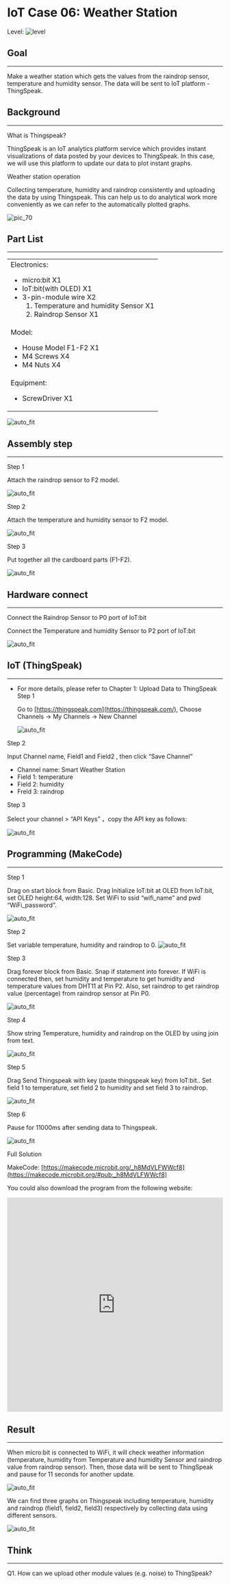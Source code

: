 # IoT Case 06: Weather Station 

Level: ![level](images/level2.png)

## Goal
<HR>

Make a weather station which gets the values from the raindrop sensor, temperature and humidity sensor. The data will be sent to IoT platform - ThingSpeak.<BR><P>

## Background
<HR>

<span id="subtitle">What is Thingspeak?</span><BR><P>
ThingSpeak is an IoT analytics platform service which provides instant visualizations of data posted by your devices to ThingSpeak. In this case, we will use this platform to update our data to plot instant graphs. <BR><P>

<span id="subtitle">Weather station operation</span><BR><P>
Collecting temperature, humidity and raindrop consistently and uploading the data by using Thingspeak. This can help us to do analytical work more conveniently as we can refer to the automatically plotted graphs.<BR><P>
![pic_70](images/Case6/Concept-diagram-Case6.png)<P>

## Part List
<HR>

<table><tr><td>
Electronics:
<ul display='inline-block'>
<li>micro:bit X1</li>
<li>IoT:bit(with OLED) X1</li>
<li>3-pin-module wire X2 </li>
&nbsp;&nbsp;1. Temperature and humidity Sensor X1 <BR>
&nbsp;&nbsp;2. Raindrop Sensor X1 <BR>
</ul>
</td></tr>
<tr>
<td>Model:
<ul>
<li>House Model F1-F2 X1</li>
<li>M4 Screws X4</li>
<li>M4 Nuts X4</li>
</ul>
</td></tr>
<tr><td>Equipment:
<ul><li>ScrewDriver X1</li></ul></td></tr></table>

![auto_fit](images/Case6/Case6_parts.png)<P>

## Assembly step
<HR>

<span id="subtitle"> Step 1</span><BR><P>
Attach the raindrop sensor to F2 model.<BR><P>
![auto_fit](images/Case6/Case6_po1.png)<P>

<span id="subtitle"> Step 2</span><BR><P>
Attach the temperature and humidity sensor to F2 model.<BR><P>
![auto_fit](images/Case6/Case6_po2.png)<P>

<span id="subtitle"> Step 3</span><BR><P>
Put together all the cardboard parts (F1-F2).<BR><P>
![auto_fit](images/Case6/Case6_po3.png)<P>


## Hardware connect
<HR>

Connect the Raindrop Sensor to P0 port of IoT:bit<BR><P>
Connect the Temperature and humidity Sensor to P2 port of IoT:bit<BR><P>
![auto_fit](images/Case6/Case6_hardware.png)<P>


## IoT (ThingSpeak)
<HR>

* For more details, please refer to Chapter 1: Upload Data to ThingSpeak
<span id="subtitle"> Step 1</span><BR><P>
Go to [https://thingspeak.com](https://thingspeak.com/), Choose Channels -> My Channels -> New Channel<BR><P>
![auto_fit](images/Case6/Case6_iot1.png)<P>
  
<span id="subtitle"> Step 2</span><BR><P>
Input Channel name, Field1 and Field2 , then click “Save Channel”<BR><P>
* Channel name: Smart Weather Station
* Field 1: temperature
* Field 2: humidity
* Freld 3: raindrop


<span id="subtitle"> Step 3</span><BR><P>
Select your channel > “API Keys” ，copy the API key as follows:<BR><P>
![auto_fit](images/Case6/Case6_iot2.png)<P>


## Programming (MakeCode)
<HR>

<span id="subtitle"> Step 1</span><BR><P>
Drag on start block from Basic. Drag Initialize IoT:bit at OLED from IoT:bit, set OLED height:64, width:128. Set WiFi to ssid “wifi_name” and pwd “WiFi_password”.<BR><P>
![auto_fit](images/Case6/Case6_p1.png)<P>
<span id="subtitle"> Step 2</span><BR><P>
Set variable temperature, humidity and raindrop to 0.
![auto_fit](images/Case6/Case6_p2.png)<P>
<span id="subtitle"> Step 3</span><BR><P>
Drag forever block from Basic. Snap if statement into forever. If WiFi is connected then, set humidity and temperature to get humidity and temperature values from DHT11 at Pin P2. Also, set raindrop to get raindrop value (percentage) from raindrop sensor at Pin P0.<BR><P>
![auto_fit](images/Case6/Case6_p3.png)<P>
<span id="subtitle"> Step 4</span><BR><P>
Show string Temperature, humidity and raindrop on the OLED by using join from text.<BR><P>
![auto_fit](images/Case6/Case6_p4.png)<P>
<span id="subtitle"> Step 5</span><BR><P>
Drag Send Thingspeak with key (paste thingspeak key) from IoT:bit.. Set field 1 to temperature, set field 2 to humidity and set field 3 to raindrop.<BR><P>
![auto_fit](images/Case6/Case6_p5.png)<P>
<span id="subtitle"> Step 6</span><BR><P>
Pause for 11000ms after sending data to Thingspeak.<BR><P>
![auto_fit](images/Case6/Case6_p6.png)<P>


<span id="subtitle">Full Solution<BR><P>
MakeCode: [https://makecode.microbit.org/_h8MdVLFWWcf8](https://makecode.microbit.org/#pub:_h8MdVLFWWcf8)<BR><P>
You could also download the program from the following website:<BR>
<iframe src="https://makecode.microbit.org/#pub:_h8MdVLFWWcf8" width="100%" height="500" frameborder="0"></iframe>


## Result
<HR>

When micro:bit is connected to WiFi, it will check weather information (temperature, humidity from Temperature and humidity Sensor and raindrop value from raindrop sensor). Then, those data will be sent to ThingSpeak and pause for 11 seconds for another update.<BR><P>
![auto_fit](images/Case6/Case6_result1.png)<P>
We can find three graphs on Thingspeak including temperature, humidity and raindrop (field1, field2, field3) respectively by collecting data using different sensors.<BR><P>
![auto_fit](images/Case6/Case6_result2.png)<P>

## Think
<HR>

Q1. How can we upload other module values (e.g. noise) to ThingSpeak?<BR><P>
